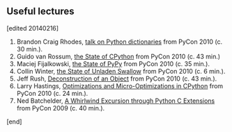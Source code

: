 ## Useful lectures

[edited 20140216]

1. Brandon Craig Rhodes, [talk on Python dictionaries](http://pyvideo.org/video/276/the-mighty-dictionary-55) from PyCon 2010 (c. 30 min.).
1. Guido van Rossum, [the State of CPython](http://pyvideo.org/video/267/keynote-state-of-cpython) from PyCon 2010 (c. 43 min.)
1. Maciej Fijalkowski, [the State of PyPy](http://pyvideo.org/video/266/pycon-2010--keynote--state-of-pypy) from PyCon 2010 (c. 35 min.).
1. Collin Winter, [the State of Unladen Swallow](http://pyvideo.org/video/262/pycon-2010--keynote--state-of-unladen-swallow) from PyCon 2010 (c. 6 min.).
1. Jeff Rush, [Deconstruction of an Object](http://pyvideo.org/video/327/pycon-2010--deconstruction-of-an-object---62) from PyCon 2010 (c. 43 min.).
1. Larry Hastings, [Optimizations and Micro-Optimizations in CPython](http://pyvideo.org/video/322/pycon-2010--optimizations-and-micro-optimizations) from PyCon 2010 (c. 24 min.).
1. Ned Batchelder, [A Whirlwind Excursion through Python C Extensions](http://nedbatchelder.com/text/whirlext.html) from PyCon 2009 (c. 40 min.).

[end]
